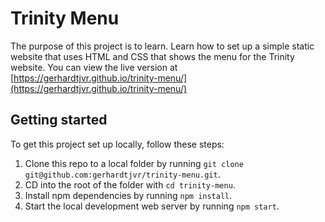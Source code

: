 # Trinity Menu

The purpose of this project is to learn. Learn how to set up a simple static website that uses HTML and CSS that shows the menu for the Trinity website. You can view the live version at [https://gerhardtjvr.github.io/trinity-menu/](https://gerhardtjvr.github.io/trinity-menu/)

## Getting started

To get this project set up locally, follow these steps:

1. Clone this repo to a local folder by running `git clone git@github.com:gerhardtjvr/trinity-menu.git`.
2. CD into the root of the folder with `cd trinity-menu`.
3. Install npm dependencies by running `npm install`.
4. Start the local development web server by running `npm start`.

